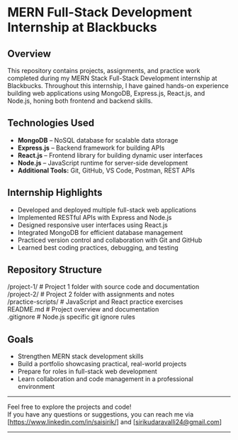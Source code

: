 # MERN Full-Stack Development Internship at Blackbucks

## Overview
This repository contains projects, assignments, and practice work completed during my MERN Stack Full-Stack Development internship at Blackbucks. Throughout this internship, I have gained hands-on experience building web applications using MongoDB, Express.js, React.js, and Node.js, honing both frontend and backend skills.

## Technologies Used
- **MongoDB** – NoSQL database for scalable data storage  
- **Express.js** – Backend framework for building APIs  
- **React.js** – Frontend library for building dynamic user interfaces  
- **Node.js** – JavaScript runtime for server-side development  
- **Additional Tools:** Git, GitHub, VS Code, Postman, REST APIs  

## Internship Highlights
- Developed and deployed multiple full-stack web applications  
- Implemented RESTful APIs with Express and Node.js  
- Designed responsive user interfaces using React.js  
- Integrated MongoDB for efficient database management  
- Practiced version control and collaboration with Git and GitHub  
- Learned best coding practices, debugging, and testing  

## Repository Structure

/project-1/          # Project 1 folder with source code and documentation  
/project-2/          # Project 2 folder with assignments and notes  
/practice-scripts/   # JavaScript and React practice exercises  
README.md            # Project overview and documentation  
.gitignore           # Node.js specific git ignore rules  


## Goals
- Strengthen MERN stack development skills  
- Build a portfolio showcasing practical, real-world projects  
- Prepare for roles in full-stack web development  
- Learn collaboration and code management in a professional environment  

---

Feel free to explore the projects and code!  
If you have any questions or suggestions, you can reach me via [https://www.linkedin.com/in/saisirik/] and [sirikudaravalli24@gmail.com]

---





